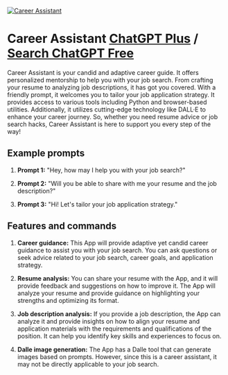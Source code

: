 
[![Career Assistant](https://files.oaiusercontent.com/file-sX2sKesZjQ4kJgOLUphqdhlg?se=2123-10-18T02%3A34%3A45Z&sp=r&sv=2021-08-06&sr=b&rscc=max-age%3D31536000%2C%20immutable&rscd=attachment%3B%20filename%3De07cffd9-5c86-4b94-8032-c4a0d644357d.png&sig=3AL1kI9f6n8dtayMn8%2BLZN1VhQMOW6A4htyz8rUH0UI%3D)](https://chat.openai.com/g/g-0iN1pNApr-career-assistant)

# Career Assistant [ChatGPT Plus](https://chat.openai.com/g/g-0iN1pNApr-career-assistant) / [Search ChatGPT Free](https://gptcall.net/index.html#/?search=Career%20Assistant)

Career Assistant is your candid and adaptive career guide. It offers personalized mentorship to help you with your job search. From crafting your resume to analyzing job descriptions, it has got you covered. With a friendly prompt, it welcomes you to tailor your job application strategy. It provides access to various tools including Python and browser-based utilities. Additionally, it utilizes cutting-edge technology like DALL·E to enhance your career journey. So, whether you need resume advice or job search hacks, Career Assistant is here to support you every step of the way!

## Example prompts

1. **Prompt 1:** "Hey, how may I help you with your job search?"

2. **Prompt 2:** "Will you be able to share with me your resume and the job description?"

3. **Prompt 3:** "Hi! Let's tailor your job application strategy."

## Features and commands

1. **Career guidance:** This App will provide adaptive yet candid career guidance to assist you with your job search. You can ask questions or seek advice related to your job search, career goals, and application strategy.

2. **Resume analysis:** You can share your resume with the App, and it will provide feedback and suggestions on how to improve it. The App will analyze your resume and provide guidance on highlighting your strengths and optimizing its format.

3. **Job description analysis:** If you provide a job description, the App can analyze it and provide insights on how to align your resume and application materials with the requirements and qualifications of the position. It can help you identify key skills and experiences to focus on.

4. **Dalle image generation:** The App has a Dalle tool that can generate images based on prompts. However, since this is a career assistant, it may not be directly applicable to your job search.


